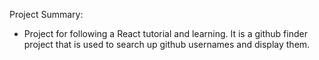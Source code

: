 Project Summary:
- Project for following a React tutorial and learning. It is a github finder project that is used to search up github usernames and display them.
